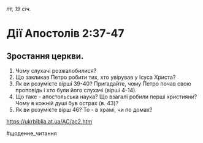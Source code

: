 
_пт, 19 січ._

# Дії Апостолів 2:37-47

## Зростання церкви.
1. Чому слухачі розжалобилися?
2. Що закликав Петро робити тих, хто увірував у Ісуса Христа?
3. Як ви розумієте вірші 39-40? Пригадайте, чому Петро почав свою проповідь і хто були його слухачі (вірші 4-14).
4. Що таке - апостольська наука? Що взагалі робили перші християни? Чому в кожній душі був острах (в. 43)?
5. Як ви розумієте вірш 46? То - в храмі, чи по домах?

https://ukrbiblia.at.ua/AC/ac2.htm 

#щоденне_читання
